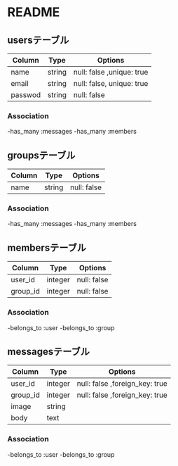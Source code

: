 # README
## usersテーブル
|Column|Type|Options|
|------|----|-------|
|name|string|null: false ,unique: true|
|email|string|null: false, unique: true|
|passwod|string|null: false|
### Association
-has_many :messages
-has_many :members
## groupsテーブル
|Column|Type|Options|
|------|----|-------|
|name|string|null: false|
### Association
-has_many :messages
-has_many :members
## membersテーブル
|Column|Type|Options|
|------|----|-------|
|user_id|integer|null: false|
|group_id|integer|null: false|
### Association
-belongs_to :user
-belongs_to :group
## messagesテーブル
|Column|Type|Options|
|------|----|-------|
|user_id|integer|null: false ,foreign_key: true|
|group_id|integer|null: false ,foreign_key: true|
|image|string||
|body|text||
### Association
-belongs_to :user
-belongs_to :group
